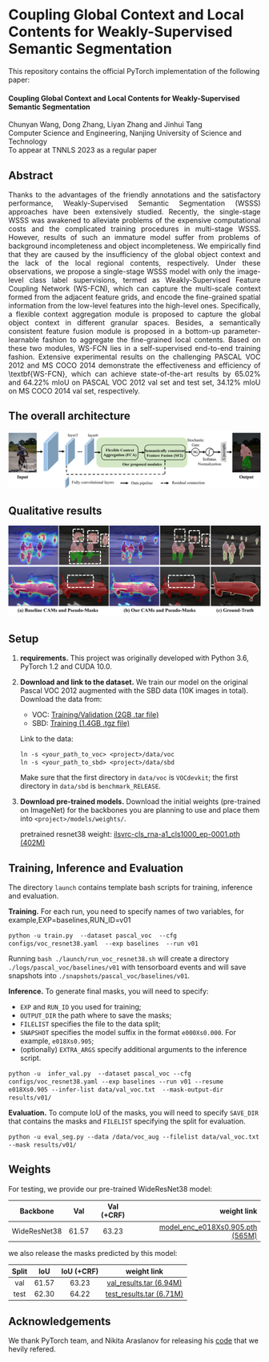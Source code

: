 # Coupling Global Context and Local Contents for Weakly-Supervised Semantic Segmentation

This repository contains the official PyTorch implementation of the following paper:

#### Coupling Global Context and Local Contents for Weakly-Supervised Semantic Segmentation 

Chunyan Wang, Dong Zhang, Liyan Zhang and Jinhui Tang    
Computer Science and Engineering, Nanjing University of Science and Technology  
To appear at TNNLS 2023 as a regular paper

## Abstract 
<p align="justify">
Thanks to the advantages of the friendly annotations and the satisfactory performance, Weakly-Supervised Semantic Segmentation (WSSS) approaches have been extensively studied. Recently, the single-stage WSSS was awakened to alleviate problems of the expensive computational costs and the complicated training procedures in multi-stage WSSS. However, results of such an immature model suffer from problems of background incompleteness and object incompleteness. We empirically find that they are caused by the insufficiency of the global object context and the lack of the local regional contents, respectively. Under these observations, we propose a single-stage WSSS model with only the image-level class label supervisions, termed as Weakly-Supervised Feature Coupling Network (WS-FCN), which can capture the multi-scale context formed from the adjacent feature grids, and encode the fine-grained spatial information from the low-level features into the high-level ones. Specifically, a flexible context aggregation module is proposed to capture the global object context in different granular spaces. Besides, a semantically consistent feature fusion module is proposed in a bottom-up parameter-learnable fashion to aggregate the fine-grained local contents. Based on these two modules, WS-FCN lies in a self-supervised end-to-end training fashion. Extensive experimental results on the challenging PASCAL VOC 2012 and MS COCO 2014 demonstrate the effectiveness and efficiency of \textbf{WS-FCN}, which can achieve state-of-the-art results by 65.02% and 64.22% mIoU on PASCAL VOC 2012 val set and  test set, 34.12% mIoU on MS COCO 2014 val set, respectively.

## The overall architecture
<img src="./figures/overview.png" alt="drawing"/><br> 

## Qualitative results
<img src="./figures/result.png" alt="drawing"/><br>

## Setup
1. **requirements.** This project was originally developed with Python 3.6, PyTorch 1.2 and CUDA 10.0.

2. **Download and link to the dataset.** We train our model on the original Pascal VOC 2012 augmented with the SBD data (10K images in total). Download the data from:
   - VOC: [Training/Validation (2GB .tar file)](http://host.robots.ox.ac.uk/pascal/VOC/voc2012/VOCtrainval_11-May-2012.tar)
    - SBD: [Training (1.4GB .tgz file)](http://www.eecs.berkeley.edu/Research/Projects/CS/vision/grouping/semantic_contours/benchmark.tgz)

    Link to the data:
    ```
    ln -s <your_path_to_voc> <project>/data/voc
    ln -s <your_path_to_sbd> <project>/data/sbd
    ```
    Make sure that the first directory in `data/voc` is `VOCdevkit`; the first directory in `data/sbd` is `benchmark_RELEASE`.
3. **Download pre-trained models.** Download the initial weights (pre-trained on ImageNet) for the backbones you are planning to use and place them into `<project>/models/weights/`.

    pretrained resnet38 weight: [ilsvrc-cls_rna-a1_cls1000_ep-0001.pth (402M)](https://download.visinf.tu-darmstadt.de/data/2020-cvpr-araslanov-1-stage-wseg/models/ilsvrc-cls_rna-a1_cls1000_ep-0001.pth) 


## Training, Inference and Evaluation
The directory `launch` contains template bash scripts for training, inference and evaluation. 

**Training.** For each run, you need to specify names of two variables, for example,EXP=baselines,RUN_ID=v01
```
python -u train.py  --dataset pascal_voc  --cfg configs/voc_resnet38.yaml  --exp baselines  --run v01
```
Running `bash ./launch/run_voc_resnet38.sh` will create a directory `./logs/pascal_voc/baselines/v01` with tensorboard events and will save snapshots into `./snapshots/pascal_voc/baselines/v01`.

**Inference.** To generate final masks, you will need to specify:
* `EXP` and `RUN_ID` you used for training;
* `OUTPUT_DIR` the path where to save the masks;
* `FILELIST` specifies the file to the data split;
* `SNAPSHOT` specifies the model suffix in the format `e000Xs0.000`. For example, `e018Xs0.905`;
* (optionally) `EXTRA_ARGS` specify additional arguments to the inference script.
```
python -u  infer_val.py  --dataset pascal_voc --cfg configs/voc_resnet38.yaml --exp baselines --run v01 --resume e018Xs0.905 --infer-list data/val_voc.txt  --mask-output-dir results/v01/
```

**Evaluation.** To compute IoU of the masks, you will need to specify `SAVE_DIR` that contains the masks and `FILELIST` specifying the split for evaluation.
```
python -u eval_seg.py --data /data/voc_aug --filelist data/val_voc.txt --mask results/v01/
```

## Weights
For testing, we provide our pre-trained WideResNet38 model:

| Backbone | Val | Val (+CRF) | weight link |
|:---:|:---:|:---:|---:|
| WideResNet38 | 61.57 | 63.23 | [model_enc_e018Xs0.905.pth (565M)](https://drive.google.com/file/d/1bNRef-QsR7QtOUYycHpplBSfg5UrIFG6/view?usp=sharing) |

we also release the masks predicted by this model:

| Split | IoU | IoU (+CRF) | weight link |
|:---:|:---:|:---:|:---:|
| val | 61.57 | 63.23 | [val_results.tar (6.94M)](https://drive.google.com/file/d/1Vy9thpf3vMkSv5iQeugJVMPe0vbDStAx/view?usp=sharing) | 
| test | 62.30 | 64.22 | [test_results.tar (6.71M)](https://drive.google.com/file/d/1TXNORaImcKqlX_Gbylg68UgaxxE7Oh-J/view?usp=sharing) |

## Acknowledgements
We thank PyTorch team, and Nikita Araslanov for releasing his [code](https://github.com/visinf/1-stage-wseg) that we hevily refered.
